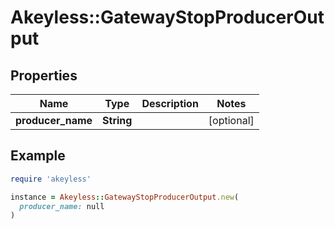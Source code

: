 # Akeyless::GatewayStopProducerOutput

## Properties

| Name | Type | Description | Notes |
| ---- | ---- | ----------- | ----- |
| **producer_name** | **String** |  | [optional] |

## Example

```ruby
require 'akeyless'

instance = Akeyless::GatewayStopProducerOutput.new(
  producer_name: null
)
```


